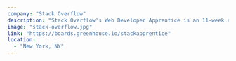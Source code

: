 ```yaml
---
company: "Stack Overflow"
description: "Stack Overflow's Web Developer Apprentice is an 11-week apprenticeship program where you'll work directly alongside a developer mentor on a real product team. Rather than doing independent 'intern' projects that may not ever ship, as an apprentice you'll work with your mentor to learn, review, debug, and ship features to real users. You'll also work collaboratively with other members of the team, including other developers, designers, and product managers."
image: "stack-overflow.jpg"
link: "https://boards.greenhouse.io/stackapprentice"
location:
  - "New York, NY"
---
```

